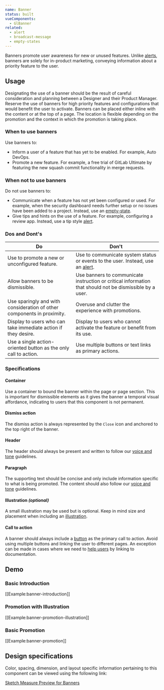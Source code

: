 ```yaml
---
name: Banner
status: built
vueComponents:
  - GlBanner
related:
  - alert
  - broadcast-message
  - empty-states
---
```


Banners promote user awareness for new or unused features. Unlike [alerts](/components/alert), banners are solely for in-product marketing, conveying information about a priority feature to the user.

## Usage

Designating the use of a banner should be the result of careful consideration and planning between a Designer and their Product Manager. Reserve the use of banners for high priority features and configurations that would benefit the user to activate. Banners can be placed either inline with the content or at the top of a page. The location is flexible depending on the promotion and the context in which the promotion is taking place.

### When to use banners

Use banners to:

* Inform a user of a feature that has yet to be enabled. For example, Auto DevOps.
* Promote a new feature. For example, a free trial of GitLab Ultimate by featuring the new squash commit functionality in merge requests.

### When not to use banners

Do not use banners to:

* Communicate when a feature has not yet been configured or used. For example, when the security dashboard needs further setup or no issues have been added to a project. Instead, use an [empty-state](https://design.gitlab.com/regions/empty-states).
* Give tips and hints on the use of a feature. For example, configuring a review app. Instead, use a tip style [alert](/components/alert).

### Dos and Dont's

| Do | Don't |
| ------ | ------ |
| Use to promote a new or unconfigured feature. | Use to communicate system status or events to the user. Instead, use an [alert](/components/alert). |
| Allow banners to be dismissible. | Use banners to communicate instruction or critical information that should not be dismissible by a user. |
| Use sparingly and with consideration of other components in proximity. | Overuse and clutter the experience with promotions. |
| Display to users who can take immediate action if they desire. | Display to users who cannot activate the feature or benefit from its use. |
| Use a single action-oriented button as the only call to action. | Use multiple buttons or text links as primary actions. |

### Specifications

#### Container

Use a container to bound the banner within the page or page section. This is important for dismissible elements as it gives the banner a temporal visual affordance, indicating to users that this component is not permanent.

#### Dismiss action

The dismiss action is always represented by the `Close` icon and anchored to the top right of the banner.

#### Header

The header should always be present and written to follow our [voice and tone](https://design.gitlab.com/content/voice-tone/) guidelines.

#### Paragraph

The supporting text should be concise and only include information specific to what is being promoted. The content should also follow our [voice and tone](https://design.gitlab.com/content/voice-tone/) guidelines.

#### Illustration *(optional)*

A small illustration may be used but is optional. Keep in mind size and placement when including an [illustration](https://design.gitlab.com/product-foundations/illustration).

#### Call to action

A banner should always include a [button](https://design.gitlab.com/components/buttons) as the primary call to action. Avoid using multiple buttons and linking the user to different pages. An exception can be made in cases where we need to [help users](https://design.gitlab.com/usability/helping-users) by linking to documentation.

## Demo

### Basic Introduction

[[Example:banner-introduction]]

### Promotion with Illustration

[[Example:banner-promotion-illustration]]

### Basic Promotion

[[Example:banner-promotion]]


## Design specifications

Color, spacing, dimension, and layout specific information pertaining to this component can be viewed using the following link:

[Sketch Measure Preview for Banners](https://gitlab-org.gitlab.io/gitlab-design/hosted/design-gitlab-specs/banners-spec-previews/)
